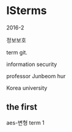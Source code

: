 # ISterms

2016-2

정보보호

term git.

information security

professor Junbeom hur

Korea university

## the first

aes-변형 term 1

